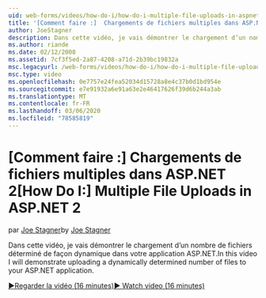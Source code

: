 ```yaml
---
uid: web-forms/videos/how-do-i/how-do-i-multiple-file-uploads-in-aspnet-2
title: '[Comment faire :]  Chargements de fichiers multiples dans ASP.NET 2 | Microsoft Docs'
author: JoeStagner
description: Dans cette vidéo, je vais démontrer le chargement d’un nombre de fichiers déterminé de façon dynamique dans votre application ASP.NET.
ms.author: riande
ms.date: 02/12/2008
ms.assetid: 7cf3f5ed-2a87-4208-a71d-2b39bc19832a
msc.legacyurl: /web-forms/videos/how-do-i/how-do-i-multiple-file-uploads-in-aspnet-2
msc.type: video
ms.openlocfilehash: 0e7757e24fea52034d15728a8e4c37b0d1bd954e
ms.sourcegitcommit: e7e91932a6e91a63e2e46417626f39d6b244a3ab
ms.translationtype: MT
ms.contentlocale: fr-FR
ms.lasthandoff: 03/06/2020
ms.locfileid: "78585819"
---
```

# <a name="how-do-i--multiple-file-uploads-in-aspnet2"></a><span data-ttu-id="27f76-103">[Comment faire :]  Chargements de fichiers multiples dans ASP.NET 2</span><span class="sxs-lookup"><span data-stu-id="27f76-103">[How Do I:]  Multiple File Uploads in ASP.NET 2</span></span>

<span data-ttu-id="27f76-104">par [Joe Stagner](https://github.com/JoeStagner)</span><span class="sxs-lookup"><span data-stu-id="27f76-104">by [Joe Stagner](https://github.com/JoeStagner)</span></span>

<span data-ttu-id="27f76-105">Dans cette vidéo, je vais démontrer le chargement d’un nombre de fichiers déterminé de façon dynamique dans votre application ASP.NET.</span><span class="sxs-lookup"><span data-stu-id="27f76-105">In this video I will demonstrate uploading a dynamically determined number of files to your ASP.NET application.</span></span>

[<span data-ttu-id="27f76-106">&#9654;Regarder la vidéo (16 minutes)</span><span class="sxs-lookup"><span data-stu-id="27f76-106">&#9654; Watch video (16 minutes)</span></span>](https://channel9.msdn.com/Blogs/ASP-NET-Site-Videos/how-do-i-multiple-file-uploads-in-aspnet-2)

